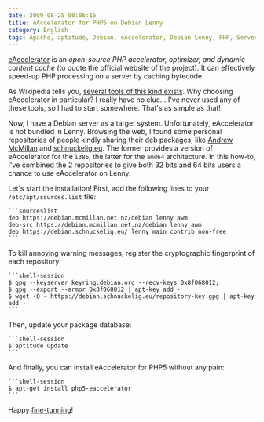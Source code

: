 ```yaml
---
date: 2009-08-25 00:06:16
title: eAccelerator for PHP5 on Debian Lenny
category: English
tags: Apache, aptitude, Debian, eAccelerator, Debian Lenny, PHP, Server
---
```


[eAccelerator](https://eaccelerator.net) is an _open-source PHP accelerator,
optimizer, and dynamic content cache_ (to quote the official website of the
project). It can effectively speed-up PHP processing on a server by caching
bytecode.

As Wikipedia tells you,
[several tools of this kind exists](https://wikipedia.org/wiki/List_of_PHP_accelerators).
Why choosing eAccelerator in particular? I really have no clue... I've never
used any of these tools, so I had to start somewhere. That's as simple as that!

Now, I have a Debian server as a target system. Unfortunately, eAccelerator is
not bundled in Lenny. Browsing the web, I found some personal repositories of
people kindly sharing their deb packages, like
[Andrew McMillan](https://andrew.mcmillan.net.nz/node/70) and
[schnuckelig.eu](https://www.schnuckelig.eu/blog/debian-lenny-eaccelerator-packages-amd64-20090527).
The former provides a version of eAccelerator for the `i386`, the latter for the
`amd64` architecture. In this how-to, I've combined the 2 repositories to give
both 32 bits and 64 bits users a chance to use eAccelerator on Lenny.

Let's start the installation! First, add the following lines to your
`/etc/apt/sources.list` file:

    ```sourceslist
    deb https://debian.mcmillan.net.nz/debian lenny awm
    deb-src https://debian.mcmillan.net.nz/debian lenny awm
    deb https://debian.schnuckelig.eu/ lenny main contrib non-free
    ```

To kill annoying warning messages, register the cryptographic fingerprint of
each repository:

    ```shell-session
    $ gpg --keyserver keyring.debian.org --recv-keys 0x8f068012;
    $ gpg --export --armor 0x8f068012 | apt-key add -
    $ wget -O - https://debian.schnuckelig.eu/repository-key.gpg | apt-key add -
    ```

Then, update your package database:

    ```shell-session
    $ aptitude update
    ```

And finally, you can install eAccelerator for PHP5 without any pain:

    ```shell-session
    $ apt-get install php5-eaccelerator
    ```

Happy [fine-tunning](https://eaccelerator.net/wiki/Settings)!

